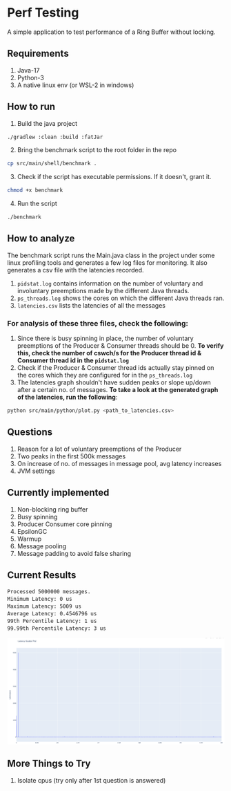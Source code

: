 # Perf Testing
A simple application to test performance of a Ring Buffer without locking.

## Requirements
1. Java-17
2. Python-3
3. A native linux env (or WSL-2 in windows)

## How to run
1. Build the java project
```bash
./gradlew :clean :build :fatJar
```
2. Bring the benchmark script to the root folder in the repo
```bash
cp src/main/shell/benchmark .
```
3. Check if the script has executable permissions. If it doesn't, grant it.
```bash
chmod +x benchmark
```
4. Run the script
```bash
./benchmark
```

## How to analyze
The benchmark script runs the Main.java class in the project under some linux profiling tools and generates a few log 
files for monitoring. It also generates a csv file with the latencies recorded.
1. `pidstat.log` contains information on the number of voluntary and involuntary preemptions made by the different Java 
threads.
2. `ps_threads.log` shows the cores on which the different Java threads ran.
3. `latencies.csv` lists the latencies of all the messages

### For analysis of these three files, check the following:
1. Since there is busy spinning in place, the number of voluntary preemptions of the Producer & Consumer threads should 
be 0.
**To verify this, check the number of cswch/s for the Producer thread id & Consumer thread id in the `pidstat.log`**
2. Check if the Producer & Consumer thread ids actually stay pinned on the cores which they are configured for in the 
`ps_threads.log`
3. The latencies graph shouldn't have sudden peaks or slope up/down after a certain no. of messages. **To take a look 
at the generated graph of the latencies, run the following**:
```bash
python src/main/python/plot.py <path_to_latencies.csv>
```

## Questions
1. Reason for a lot of voluntary preemptions of the Producer
2. Two peaks in the first 500k messages
3. On increase of no. of messages in message pool, avg latency increases
4. JVM settings

## Currently implemented
1. Non-blocking ring buffer
2. Busy spinning
3. Producer Consumer core pinning
4. EpsilonGC
5. Warmup
6. Message pooling
7. Message padding to avoid false sharing

## Current Results
```bash
Processed 5000000 messages.
Minimum Latency: 0 us
Maximum Latency: 5009 us
Average Latency: 0.4546796 us
99th Percentile Latency: 1 us
99.99th Percentile Latency: 3 us
```
![Latency Plot](./screenshots/latency_plot.png)

## More Things to Try
1. Isolate cpus (try only after 1st question is answered)
